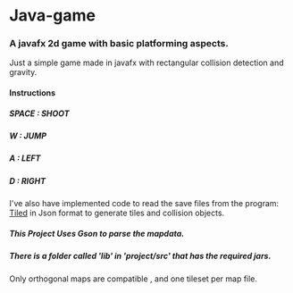 # Java-game

### A javafx 2d game with basic platforming aspects.

Just a simple game made in javafx with rectangular collision detection and gravity.

#### **Instructions**

##### **SPACE : SHOOT**

##### **W :   JUMP**

##### **A :   LEFT**

##### **D :   RIGHT**

I've also have implemented code to read the save files from the program:  
[Tiled](http://www.mapeditor.org/ "Tiled Map Editor")
in Json format to generate tiles and collision objects.

##### This Project Uses Gson to parse the mapdata.
##### There is a folder called 'lib' in 'project/src' that has the required jars.

Only orthogonal maps are compatible , and one tileset per map file.
